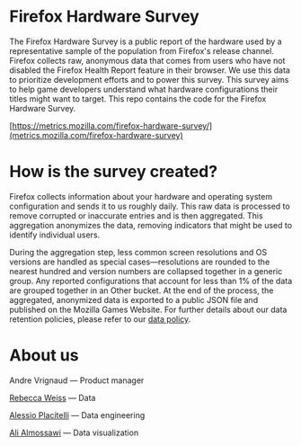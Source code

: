 # Firefox Hardware Survey
The Firefox Hardware Survey is a public report of the hardware used by a representative sample of the population from Firefox's release channel. Firefox collects raw, anonymous data that comes from users who have not disabled the Firefox Health Report feature in their browser. We use this data to prioritize development efforts and to power this survey. This survey aims to help game developers understand what hardware configurations their titles might want to target. This repo contains the code for the Firefox Hardware Survey.

[https://metrics.mozilla.com/firefox-hardware-survey/](metrics.mozilla.com/firefox-hardware-survey)

# How is the survey created?
Firefox collects information about your hardware and operating system configuration and sends it to us roughly daily. This raw data is processed to remove corrupted or inaccurate entries and is then aggregated. This aggregation anonymizes the data, removing indicators that might be used to identify individual users.

During the aggregation step, less common screen resolutions and OS versions are handled as special cases—resolutions are rounded to the nearest hundred and version numbers are collapsed together in a generic group. Any reported configurations that account for less than 1% of the data are grouped together in an Other bucket. At the end of the process, the aggregated, anonymized data is exported to a public JSON file and published on the Mozilla Games Website. For further details about our data retention policies, please refer to our [data policy](https://www.mozilla.org/en-US/privacy/).

# About us
Andre Vrignaud — Product manager

[Rebecca Weiss](https://github.com/rjweiss) — Data

[Alessio Placitelli](https://github.com/Dexterp37) — Data engineering

[Ali Almossawi](https://github.com/almossawi) — Data visualization

